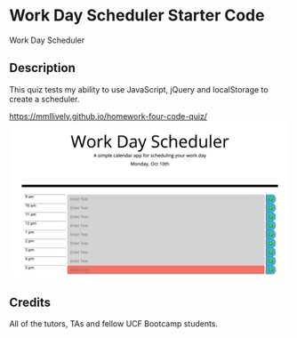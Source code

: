 # Work Day Scheduler Starter Code
Work Day Scheduler

## Description

This quiz tests my ability to use JavaScript, jQuery and localStorage to create a scheduler.

https://mmllively.github.io/homework-four-code-quiz/
![alt text](./Screen%20Shot%202022-10-10%20at%205.16.51%20PM.png)

## Credits

All of the tutors, TAs and fellow UCF Bootcamp students.